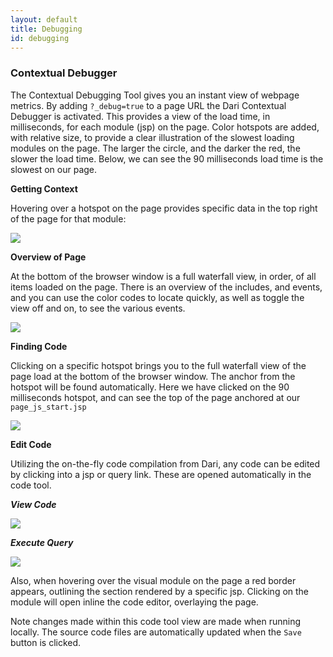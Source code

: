 ```yaml
---
layout: default
title: Debugging
id: debugging
---
```



### Contextual Debugger 

The Contextual Debugging Tool gives you an instant view of webpage metrics. By adding `?_debug=true` to a page URL the Dari Contextual Debugger is activated. This provides a view of the load time, in milliseconds, for each module (jsp) on the page. Color hotspots are added, with relative size, to provide a clear illustration of the slowest loading modules on the page. The larger the circle, and the darker the red, the slower the load time. Below, we can see the 90 milliseconds load time is the slowest on our page.

**Getting Context**

Hovering over a hotspot on the page provides specific data in the top right of the page for that module:

![](http://docs.brightspot.s3.amazonaws.com/hotspots-debugger.png)

**Overview of Page**

At the bottom of the browser window is a full waterfall view, in order, of all items loaded on the page. There is an overview of the includes, and events, and you can use the color codes to locate quickly, as well as toggle the view off and on, to see the various events.

![](http://docs.brightspot.s3.amazonaws.com/profile-overview.png)

**Finding Code**

Clicking on a specific hotspot brings you to the full waterfall view of the page load at the bottom of the browser window. The anchor from the hotspot will be found automatically. Here we have clicked on the 90 milliseconds hotspot, and can see the top of the page anchored at our `page_js_start.jsp`

![](http://docs.brightspot.s3.amazonaws.com/waterfall-profile.png)

**Edit Code**

Utilizing the on-the-fly code compilation from Dari, any code can be edited by clicking into a jsp or query link. These are opened automatically in the code tool.

***View Code***

![](http://docs.brightspot.s3.amazonaws.com/edit-code-tool.png)

***Execute Query***

![](http://docs.brightspot.s3.amazonaws.com/execute-code-tool.png)



Also, when hovering over the visual module on the page a red border appears, outlining the section rendered by a specific jsp. Clicking on the module will open inline the code editor, overlaying the page.

Note changes made within this code tool view are made when running locally. The source code files are automatically updated when the `Save` button is clicked.

